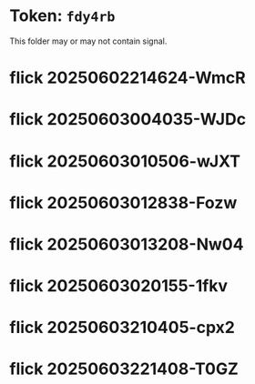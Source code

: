 # Token: `fdy4rb`

This folder may or may not contain signal.
# flick 20250602214624-WmcR
# flick 20250603004035-WJDc
# flick 20250603010506-wJXT
# flick 20250603012838-Fozw
# flick 20250603013208-Nw04
# flick 20250603020155-1fkv
# flick 20250603210405-cpx2
# flick 20250603221408-T0GZ
